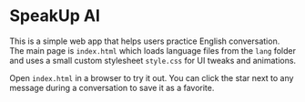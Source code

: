 # SpeakUp AI

This is a simple web app that helps users practice English conversation.
The main page is `index.html` which loads language files from the `lang` folder
and uses a small custom stylesheet `style.css` for UI tweaks and animations.

Open `index.html` in a browser to try it out. You can click the star next to any message during a conversation to save it as a favorite.
